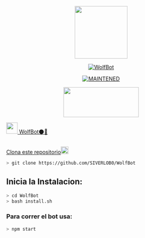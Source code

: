 <p align="center">
<img src="https://user-images.githubusercontent.com/89424478/131038579-4683d882-98c9-46d6-b207-aa6b624b2b38.png " width="140" height="140"/>
</p>
<p align="center">
<a href="#"><img title="WolfBot" src="https://img.shields.io/badge/🌑WolfBot | 🔥SIVERWOLF🔥 |  -blue?colorA=%23ff0000&colorB=%23000000&style=for-the-badge"></a>
</p>
<p align="center">

<p align="center">
<a href="#"><img title="MAINTENED" src="https://img.shields.io/badge/MAINTENED-YES-blue?colorA=%23ff0000&colorB=%230000ff&style=for-the-badge"</a>
</p>
<p align="center">
<img src="https://www.crackingpro.com/uploads/team_VIP.gif" width="200" height="80"/>
</p>
<img src="https://i.imgur.com/n1zo2wL.gif" width="30" height="30"/> WolfBot🌑🐾
</p>
<br />
    Clona este repositorio</h3><img src="https://raw.githubusercontent.com/othneildrew/Best-README-Template/master/images/logo.png" alt="Logo" width="20" height="20">
  </a>

```bash
> git clone https://github.com/SIVERLOB0/WolfBot
```

## Inicia la Instalacion:

```bash
> cd WolfBot
> bash install.sh
```

### Para correr el bot usa:
```bash
> npm start
```

